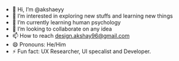 - 👋 Hi, I’m @akshaeyy
- 👀 I’m interested in exploring new stuffs and learning new things
- 🌱 I’m currently learning human psychology
- 💞️ I’m looking to collaborate on any idea
- 📫 How to reach design.akshay96@gmail.com
- 😄 Pronouns: He/Him
- ⚡ Fun fact: UX Researcher, UI specalist and Developer.

<!---
akshaeyy/akshaeyy is a ✨ special ✨ repository because its `README.md` (this file) appears on your GitHub profile.
You can click the Preview link to take a look at your changes.
--->
